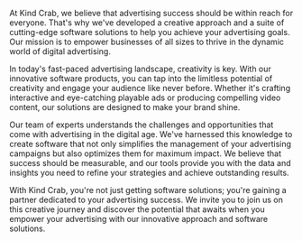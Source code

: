At Kind Crab, we believe that advertising success should be within reach for everyone. That's why we've developed a creative approach and a suite of cutting-edge software solutions to help you achieve your advertising goals. Our mission is to empower businesses of all sizes to thrive in the dynamic world of digital advertising.

In today's fast-paced advertising landscape, creativity is key. With our innovative software products, you can tap into the limitless potential of creativity and engage your audience like never before. Whether it's crafting interactive and eye-catching playable ads or producing compelling video content, our solutions are designed to make your brand shine.

Our team of experts understands the challenges and opportunities that come with advertising in the digital age. We've harnessed this knowledge to create software that not only simplifies the management of your advertising campaigns but also optimizes them for maximum impact. We believe that success should be measurable, and our tools provide you with the data and insights you need to refine your strategies and achieve outstanding results.

With Kind Crab, you're not just getting software solutions; you're gaining a partner dedicated to your advertising success. We invite you to join us on this creative journey and discover the potential that awaits when you empower your advertising with our innovative approach and software solutions.
